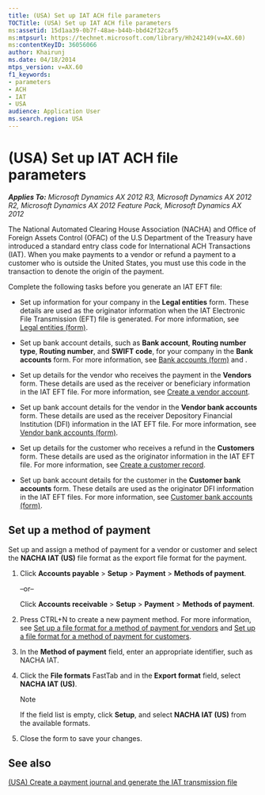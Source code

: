 ```yaml
---
title: (USA) Set up IAT ACH file parameters
TOCTitle: (USA) Set up IAT ACH file parameters
ms:assetid: 15d1aa39-0b7f-48ae-b44b-bbd42f32caf5
ms:mtpsurl: https://technet.microsoft.com/library/Hh242149(v=AX.60)
ms:contentKeyID: 36056066
author: Khairunj
ms.date: 04/18/2014
mtps_version: v=AX.60
f1_keywords:
- parameters
- ACH
- IAT
- USA
audience: Application User
ms.search.region: USA
---
```


# (USA) Set up IAT ACH file parameters 


_**Applies To:** Microsoft Dynamics AX 2012 R3, Microsoft Dynamics AX 2012 R2, Microsoft Dynamics AX 2012 Feature Pack, Microsoft Dynamics AX 2012_

The National Automated Clearing House Association (NACHA) and Office of Foreign Assets Control (OFAC) of the U.S Department of the Treasury have introduced a standard entry class code for International ACH Transactions (IAT). When you make payments to a vendor or refund a payment to a customer who is outside the United States, you must use this code in the transaction to denote the origin of the payment.

Complete the following tasks before you generate an IAT EFT file:

  - Set up information for your company in the **Legal entities** form. These details are used as the originator information when the IAT Electronic File Transmission (EFT) file is generated. For more information, see [Legal entities (form)](https://technet.microsoft.com/library/hh242860\(v=ax.60\)).

  - Set up bank account details, such as **Bank account**, **Routing number type**, **Routing number**, and **SWIFT code**, for your company in the **Bank accounts** form. For more information, see [Bank accounts (form)](https://technet.microsoft.com/library/aa587660\(v=ax.60\)) and .

  - Set up details for the vendor who receives the payment in the **Vendors** form. These details are used as the receiver or beneficiary information in the IAT EFT file. For more information, see [Create a vendor account](create-a-vendor-account.md).

  - Set up bank account details for the vendor in the **Vendor bank accounts** form. These details are used as the receiver Depository Financial Institution (DFI) information in the IAT EFT file. For more information, see [Vendor bank accounts (form)](https://technet.microsoft.com/library/aa589805\(v=ax.60\)).

  - Set up details for the customer who receives a refund in the **Customers** form. These details are used as the originator information in the IAT EFT file. For more information, see [Create a customer record](create-a-customer-record.md).

  - Set up bank account details for the customer in the **Customer bank accounts** form. These details are used as the originator DFI information in the IAT EFT files. For more information, see [Customer bank accounts (form)](https://technet.microsoft.com/library/aa575695\(v=ax.60\)).

## Set up a method of payment

Set up and assign a method of payment for a vendor or customer and select the **NACHA IAT (US)** file format as the export file format for the payment.

1.  Click **Accounts payable** \> **Setup** \> **Payment** \> **Methods of payment**.
    
    –or–
    
    Click **Accounts receivable** \> **Setup** \> **Payment** \> **Methods of payment**.

2.  Press CTRL+N to create a new payment method. For more information, see [Set up a file format for a method of payment for vendors](set-up-a-file-format-for-a-method-of-payment-for-vendors.md) and [Set up a file format for a method of payment for customers](set-up-a-file-format-for-a-method-of-payment-for-customers.md).

3.  In the **Method of payment** field, enter an appropriate identifier, such as NACHA IAT.

4.  Click the **File formats** FastTab and in the **Export format** field, select **NACHA IAT (US)**.
    

    > [!NOTE]
    > <P>If the field list is empty, click <STRONG>Setup</STRONG>, and select <STRONG>NACHA IAT (US)</STRONG> from the available formats.</P>



5.  Close the form to save your changes.

## See also

[(USA) Create a payment journal and generate the IAT transmission file](usa-create-a-payment-journal-and-generate-the-iat-transmission-file.md)

  



